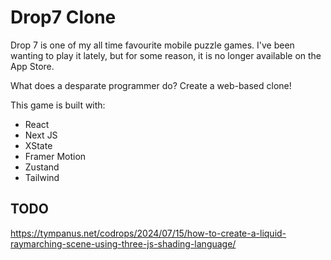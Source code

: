 # Drop7 Clone

Drop 7 is one of my all time favourite mobile puzzle games. I've been wanting to play it lately, but for some reason, it is no longer available on the App Store.

What does a desparate programmer do? Create a web-based clone!

This game is built with:
- React
- Next JS
- XState
- Framer Motion
- Zustand
- Tailwind

## TODO
https://tympanus.net/codrops/2024/07/15/how-to-create-a-liquid-raymarching-scene-using-three-js-shading-language/
